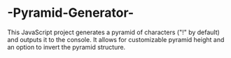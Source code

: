 # -Pyramid-Generator-
This JavaScript project generates a pyramid of characters ("!" by default) and outputs it to the console. It allows for customizable pyramid height and an option to invert the pyramid structure.
